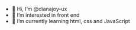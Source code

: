 - 👋 Hi, I’m @dianajoy-ux
- 👀 I’m interested in front end
- 🌱 I’m currently learning html, css and JavaScript 
  
  

<!---
dianajoy-ux/dianajoy-ux is a ✨ special ✨ repository because its `README.md` (this file) appears on your GitHub profile.
You can click the Preview link to take a look at your changes.
--->
